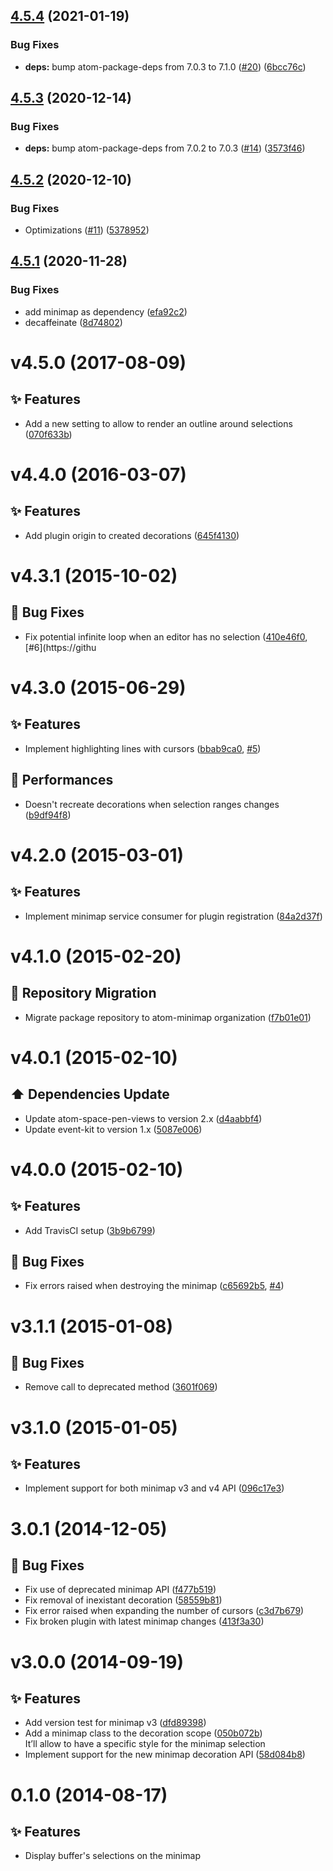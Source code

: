 ## [4.5.4](https://github.com/atom-minimap/minimap-selection/compare/v4.5.3...v4.5.4) (2021-01-19)


### Bug Fixes

* **deps:** bump atom-package-deps from 7.0.3 to 7.1.0 ([#20](https://github.com/atom-minimap/minimap-selection/issues/20)) ([6bcc76c](https://github.com/atom-minimap/minimap-selection/commit/6bcc76cd00d7228d93866b9f1d7ecfcff1a23743))

## [4.5.3](https://github.com/atom-minimap/minimap-selection/compare/v4.5.2...v4.5.3) (2020-12-14)


### Bug Fixes

* **deps:** bump atom-package-deps from 7.0.2 to 7.0.3 ([#14](https://github.com/atom-minimap/minimap-selection/issues/14)) ([3573f46](https://github.com/atom-minimap/minimap-selection/commit/3573f46610d0ae48e868610a9f1cca8a3774d315))

## [4.5.2](https://github.com/atom-minimap/minimap-selection/compare/v4.5.1...v4.5.2) (2020-12-10)


### Bug Fixes

* Optimizations ([#11](https://github.com/atom-minimap/minimap-selection/issues/11)) ([5378952](https://github.com/atom-minimap/minimap-selection/commit/5378952dc3bb1bf6a7c1d15e47f00f114f607223))

## [4.5.1](https://github.com/atom-minimap/minimap-selection/compare/v4.5.0...v4.5.1) (2020-11-28)


### Bug Fixes

* add minimap as dependency ([efa92c2](https://github.com/atom-minimap/minimap-selection/commit/efa92c235479a1c5e5e57dfb363e41465d2c100c))
* decaffeinate ([8d74802](https://github.com/atom-minimap/minimap-selection/commit/8d7480246f3f037af47d8da2ed75809bb1384a8b))

<a name="v4.5.0"></a>
# v4.5.0 (2017-08-09)

## :sparkles: Features

- Add a new setting to allow to render an outline around selections ([070f633b](https://github.com/atom-minimap/minimap-selection/commit/070f633b52b2b4f8518d5108baca05aa0e4a0859))

<a name="v4.4.0"></a>
# v4.4.0 (2016-03-07)

## :sparkles: Features

- Add plugin origin to created decorations ([645f4130](https://github.com/atom-minimap/minimap-selection/commit/645f41309abf975345cff20e3d4c9e7212e783af))

<a name="v4.3.1"></a>
# v4.3.1 (2015-10-02)

## :bug: Bug Fixes

- Fix potential infinite loop when an editor has no selection ([410e46f0](https://github.com/atom-minimap/minimap-selection/commit/410e46f019909397abf594bcebb3b27c12d6643f), [#6](https://githu

<a name="v4.3.0"></a>
# v4.3.0 (2015-06-29)

## :sparkles: Features

- Implement highlighting lines with cursors ([bbab9ca0](https://github.com/atom-minimap/minimap-selection/commit/bbab9ca036757efbdf018349666022ba7241c1d4), [#5](https://github.com/atom-minimap/minimap-selection/issues/5))

## :racehorse: Performances

- Doesn't recreate decorations when selection ranges changes ([b9df94f8](https://github.com/atom-minimap/minimap-selection/commit/b9df94f8716de1c9133f8c80160d807629941a1d))

<a name="v4.2.0"></a>
# v4.2.0 (2015-03-01)

## :sparkles: Features

- Implement minimap service consumer for plugin registration ([84a2d37f](https://github.com/atom-minimap/minimap-selection/commit/84a2d37fef5edeabf88867bc90004fc348d6afa3))

<a name="v4.1.0"></a>
# v4.1.0 (2015-02-20)

## :truck: Repository Migration

- Migrate package repository to atom-minimap organization ([f7b01e01](https://github.com/atom-minimap/minimap-selection/commit/f7b01e0119d2fcc8b1da8951d4c7142eb31379f6))

<a name="v4.0.1"></a>
# v4.0.1 (2015-02-10)

## :arrow_up: Dependencies Update

- Update atom-space-pen-views to version 2.x ([d4aabbf4](https://github.com/atom-minimap/minimap-selection/commit/d4aabbf4819d3e3c4d7f98987a5dc9c13b229931))
- Update event-kit to version 1.x ([5087e006](https://github.com/atom-minimap/minimap-selection/commit/5087e006d6641b4481638a2c390f58c7cfac7efc))

<a name="v4.0.0"></a>
# v4.0.0 (2015-02-10)

## :sparkles: Features

- Add TravisCI setup ([3b9b6799](https://github.com/atom-minimap/minimap-selection/commit/3b9b679993c7541e05f06e642a197a8b68a9d493))

## :bug: Bug Fixes

- Fix errors raised when destroying the minimap ([c65692b5](https://github.com/atom-minimap/minimap-selection/commit/c65692b52e48b44585dd15575dbefd0e1420a6fb), [#4](https://github.com/atom-minimap/minimap-selection/issues/4))

<a name="v3.1.1"></a>
# v3.1.1 (2015-01-08)

## :bug: Bug Fixes

- Remove call to deprecated method ([3601f069](https://github.com/atom-minimap/minimap-selection/commit/3601f069b22a4cc80a2ea6aa1fe42e32c0fbf4bc))

<a name="v3.1.0"></a>
# v3.1.0 (2015-01-05)

## :sparkles: Features

- Implement support for both minimap v3 and v4 API ([096c17e3](https://github.com/atom-minimap/minimap-selection/commit/096c17e3a7af1f9cc7d3ab6746b64519ea7ae93e))

<a name="3.0.1"></a>
# 3.0.1 (2014-12-05)

## :bug: Bug Fixes

- Fix use of deprecated minimap API ([f477b519](https://github.com/atom-minimap/minimap-selection/commit/f477b519870afbeea18624024ef9cf91c448dc96))
- Fix removal of inexistant decoration ([58559b81](https://github.com/atom-minimap/minimap-selection/commit/58559b818c05b4c0998f8223f3a251feea5c7393))
- Fix error raised when expanding the number of cursors ([c3d7b679](https://github.com/atom-minimap/minimap-selection/commit/c3d7b6797132dbf0219eadff2f5382b11e9dfceb))
- Fix broken plugin with latest minimap changes ([413f3a30](https://github.com/atom-minimap/minimap-selection/commit/413f3a306ac732be4998c400432ae0cea45e8bbe))

<a name="v3.0.0"></a>
# v3.0.0 (2014-09-19)

## :sparkles: Features

- Add version test for minimap v3 ([dfd89398](https://github.com/atom-minimap/minimap-selection/commit/dfd893984152e389b87ec154da01e64af2b55e37))
- Add a minimap class to the decoration scope ([050b072b](https://github.com/atom-minimap/minimap-selection/commit/050b072bb8e16925341fa97425dc10e288d25e8e))
  <br>It’ll allow to have a specific style for the minimap selection
- Implement support for the new minimap decoration API ([58d084b8](https://github.com/atom-minimap/minimap-selection/commit/58d084b8704780fcf63652ef41f13fcb29981ae0))

<a name="0.1.0"></a>
# 0.1.0 (2014-08-17)

## :sparkles: Features

- Display buffer's selections on the minimap
